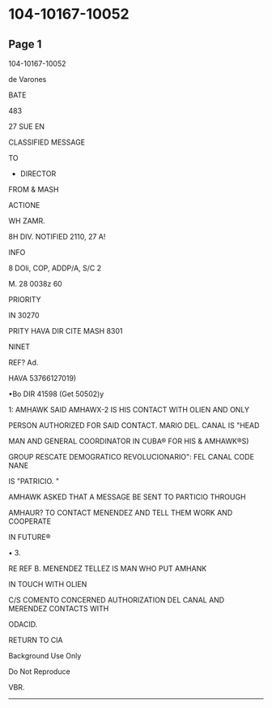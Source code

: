 # 104-10167-10052

## Page 1

104-10167-10052

de Varones

BATE

483

27 SUE EN

CLASSIFIED MESSAGE

TO

* DIRECTOR

FROM & MASH

ACTIONE

WH ZAMR.

8H DIV. NOTIFIED 2110, 27 A!

INFO

8 DOli, COP, ADDP/A, S/C 2

M. 28 0038z 60

PRIORITY

IN 30270

PRITY HAVA DIR CITE MASH 8301

NINET

REF? Ad.

HAVA 53766127019)

•Bo DIR 41598 (Get 50502)y

1: AMHAWK SAID AMHAWX-2 IS HIS CONTACT WITH OLIEN AND ONLY

PERSON AUTHORIZED FOR SAID CONTACT. MARIO DEL. CANAL IS "HEAD

MAN AND GENERAL COORDINATOR IN CUBA® FOR HIS & AMHAWK®S)

GROUP RESCATE DEMOGRATICO REVOLUCIONARIO": FEL CANAL CODE NANE

IS "PATRICIO. "

AMHAWK ASKED THAT A MESSAGE BE SENT TO PARTICIO THROUGH

AMHAUR? TO CONTACT MENENDEZ AND TELL THEM WORK AND COOPERATE

IN FUTURE®

• З.

RE REF B. MENENDEZ TELLEZ IS MAN WHO PUT AMHANK

IN TOUCH WITH OLIEN

C/S COMENTO CONCERNED AUTHORIZATION DEL CANAL AND MERENDEZ CONTACTS WITH

ODACID.

RETURN TO CIA

Background Use Only

Do Not Reproduce

VBR.

---

